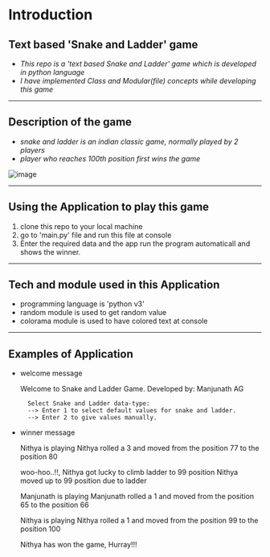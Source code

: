 # Introduction 
 ## Text based 'Snake and Ladder' game
 - *This repo is a 'text based Snake and Ladder' game which is developed in python language*
 - *I have implemented Class and Modular(file) concepts while developing this game*
 ---
 ## Description of the game
 - *snake and ladder is an indian classic game, normally played by 2 players*
 - *player who reaches 100th position first wins the game*

 ![image](https://5.imimg.com/data5/SELLER/Default/2021/2/HK/IO/BL/12304017/snakes-and-ladders-game-board-500x500.jpg)

---
 
## Using the Application to play this game
1. clone this repo to your local machine
2. go to 'main.py' file and run this file at console
3. Enter the required data and the app run the program automaticall and shows the winner.

---

## Tech and module used in this Application
- programming language is 'python v3'
- random module is used to get random value
- colorama module is used to have colored text at console

---

## Examples of Application 
- welcome message

  Welcome to Snake and Ladder Game.
   Developed by: Manjunath AG

        Select Snake and Ladder data-type:
        --> Enter 1 to select default values for snake and ladder.
        --> Enter 2 to give values manually.
- winner message

    Nithya is playing
    Nithya rolled a 3 and moved from the position 77 to the position 80

    woo-hoo..!!, Nithya got lucky to climb ladder to 99 position
    Nithya moved up to 99 position due to ladder

    Manjunath is playing
    Manjunath rolled a 1 and moved from the position 65 to the position 66

    Nithya is playing
    Nithya rolled a 1 and moved from the position 99 to the position 100

    Nithya has won the game, Hurray!!!
    


